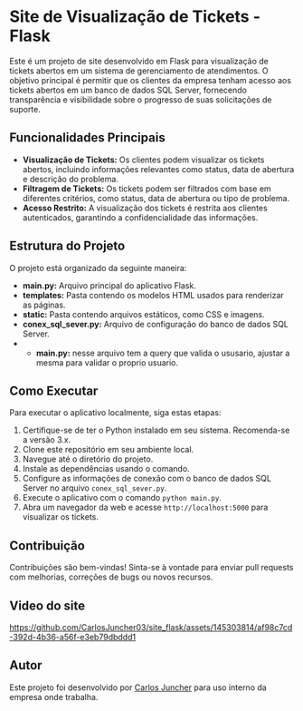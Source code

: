 # Site de Visualização de Tickets - Flask

Este é um projeto de site desenvolvido em Flask para visualização de tickets abertos em um sistema de gerenciamento de atendimentos. O objetivo principal é permitir que os clientes da empresa tenham acesso aos tickets abertos em um banco de dados SQL Server, fornecendo transparência e visibilidade sobre o progresso de suas solicitações de suporte.

## Funcionalidades Principais

- **Visualização de Tickets:** Os clientes podem visualizar os tickets abertos, incluindo informações relevantes como status, data de abertura e descrição do problema.
- **Filtragem de Tickets:** Os tickets podem ser filtrados com base em diferentes critérios, como status, data de abertura ou tipo de problema.
- **Acesso Restrito:** A visualização dos tickets é restrita aos clientes autenticados, garantindo a confidencialidade das informações.

## Estrutura do Projeto

O projeto está organizado da seguinte maneira:

- **main.py:** Arquivo principal do aplicativo Flask.
- **templates:** Pasta contendo os modelos HTML usados para renderizar as páginas.
- **static:** Pasta contendo arquivos estáticos, como CSS e imagens.
- **conex_sql_sever.py:** Arquivo de configuração do banco de dados SQL Server.
- - **main.py:** nesse arquivo tem a query que valida o ususario, ajustar a mesma para validar o proprio usuario.

## Como Executar

Para executar o aplicativo localmente, siga estas etapas:

1. Certifique-se de ter o Python instalado em seu sistema. Recomenda-se a versão 3.x.
2. Clone este repositório em seu ambiente local.
3. Navegue até o diretório do projeto.
4. Instale as dependências usando o comando.
5. Configure as informações de conexão com o banco de dados SQL Server no arquivo `conex_sql_sever.py`.
6. Execute o aplicativo com o comando `python main.py`.
7. Abra um navegador da web e acesse `http://localhost:5000` para visualizar os tickets.

## Contribuição

Contribuições são bem-vindas! Sinta-se à vontade para enviar pull requests com melhorias, correções de bugs ou novos recursos.

## Video do site 

https://github.com/CarlosJuncher03/site_flask/assets/145303814/af98c7cd-392d-4b36-a56f-e3eb79dbddd1




## Autor

Este projeto foi desenvolvido por [Carlos Juncher](https://github.com/CarlosJuncher03) para uso interno da empresa onde trabalha.
